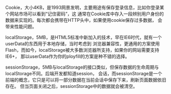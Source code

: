 Cookie，大小4KB，是1993网景发明，主要用途有保存登录信息，比如你登录某个网站市场可以看到“记住密码”，这
通常在Cookie库中存入一段辨别用户身份的数据来实现的。每次都会携带在HTTP头中，如果使用cookie保存过多数据，
会带来性能问题。

localStorage，5MB，是HTML5标准中新加入的技术，早在IE6时代，就有一个userData的东西用于本地存储，当时考虑到
浏览器兼容性，更通用的方案使用Flash，而如今，localStorage被大多数浏览器所支持，如果你的网站需要支持IE6+，
那以userData作为你的ployfill的方案是种不错的选择。

sessionStorage，5MB与localStorage的接口类似，但保存数据的生命周期与localStorage不同。后端开发都知道session，
会话，而sessionStorage是一个前端的概念，它只是可以将一部分数据在当前会话中保存下来，刷新页面数据依旧存在。
但当页面关闭之后，sessionStorage中的数据就会被清空。
